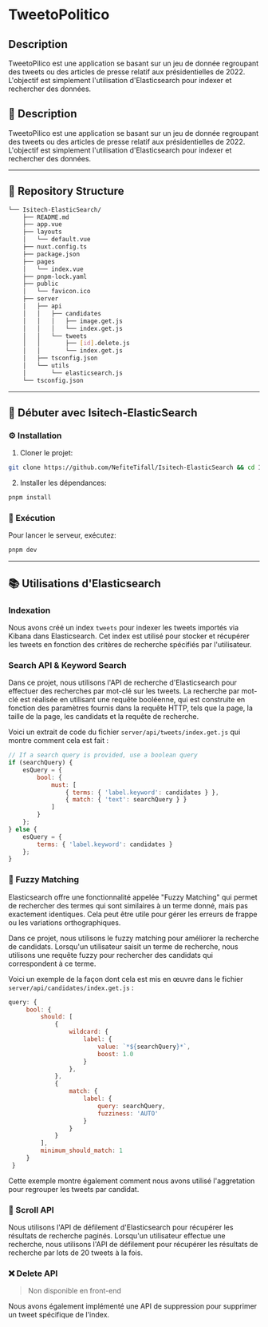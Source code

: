# TweetoPolitico

## Description

TweetoPilico est une application se basant sur un jeu de donnée regroupant des tweets ou des articles de presse relatif
aux présidentielles de 2022.
L'objectif est simplement l'utilisation d'Elasticsearch pour indexer et rechercher des données.

## 📍 Description

TweetoPilico est une application se basant sur un jeu de donnée regroupant des tweets ou des articles de presse relatif
aux présidentielles de 2022.
L'objectif est simplement l'utilisation d'Elasticsearch pour indexer et rechercher des données.

---

## 📂 Repository Structure

```sh
└── Isitech-ElasticSearch/
    ├── README.md
    ├── app.vue
    ├── layouts
    │   └── default.vue
    ├── nuxt.config.ts
    ├── package.json
    ├── pages
    │   └── index.vue
    ├── pnpm-lock.yaml
    ├── public
    │   └── favicon.ico
    ├── server
    │   ├── api
    │   │   ├── candidates
    │   │   │   ├── image.get.js
    │   │   │   └── index.get.js
    │   │   └── tweets
    │   │       ├── [id].delete.js
    │   │       └── index.get.js
    │   ├── tsconfig.json
    │   └── utils
    │       └── elasticsearch.js
    └── tsconfig.json
```

---

## 🚀 Débuter avec Isitech-ElasticSearch

### ⚙️ Installation

1. Cloner le projet:

```sh
git clone https://github.com/NefiteTifall/Isitech-ElasticSearch && cd Isitech-ElasticSearch
```

2. Installer les dépendances:

```sh
pnpm install
```

### 🤖 Exécution

Pour lancer le serveur, exécutez:

```bash
pnpm dev
```

---

## 📚 Utilisations d'Elasticsearch

### Indexation

Nous avons créé un index `tweets` pour indexer les tweets importés via Kibana dans Elasticsearch. Cet index est utilisé pour stocker et récupérer les tweets en fonction des critères de recherche spécifiés par l'utilisateur.

### Search API & Keyword Search

Dans ce projet, nous utilisons l'API de recherche d'Elasticsearch pour effectuer des recherches par mot-clé sur les tweets. La recherche par mot-clé est réalisée en utilisant une requête booléenne, qui est construite en fonction des paramètres fournis dans la requête HTTP, tels que la page, la taille de la page, les candidats et la requête de recherche.

Voici un extrait de code du fichier `server/api/tweets/index.get.js` qui montre comment cela est fait :

```javascript
// If a search query is provided, use a boolean query
if (searchQuery) {
    esQuery = {
        bool: {
            must: [
                { terms: { 'label.keyword': candidates } },
                { match: { 'text': searchQuery } }
            ]
        }
    };
} else {
    esQuery = {
        terms: { 'label.keyword': candidates }
    };
}
```

### 🚀 Fuzzy Matching

Elasticsearch offre une fonctionnalité appelée "Fuzzy Matching" qui permet de rechercher des termes qui sont similaires à un terme donné, mais pas exactement identiques. Cela peut être utile pour gérer les erreurs de frappe ou les variations orthographiques.

Dans ce projet, nous utilisons le fuzzy matching pour améliorer la recherche de candidats. Lorsqu'un utilisateur saisit un terme de recherche, nous utilisons une requête fuzzy pour rechercher des candidats qui correspondent à ce terme.

Voici un exemple de la façon dont cela est mis en œuvre dans le fichier `server/api/candidates/index.get.js` :

```javascript
query: {
     bool: {
         should: [
             {
                 wildcard: {
                     label: {
                         value: `*${searchQuery}*`,
                         boost: 1.0
                     }
                 },
             },
             {
                 match: {
                     label: {
                         query: searchQuery,
                         fuzziness: 'AUTO'
                     }
                 }
             }
         ],
         minimum_should_match: 1
     }
 }
```

Cette exemple montre également comment nous avons utilisé l'aggretation pour regrouper les tweets par candidat.

### 📄 Scroll API 

Nous utilisons l'API de défilement d'Elasticsearch pour récupérer les résultats de recherche paginés. Lorsqu'un utilisateur effectue une recherche, nous utilisons l'API de défilement pour récupérer les résultats de recherche par lots de 20 tweets à la fois.

### ❌ Delete API 
> Non disponible en front-end

Nous avons également implémenté une API de suppression pour supprimer un tweet spécifique de l'index.
